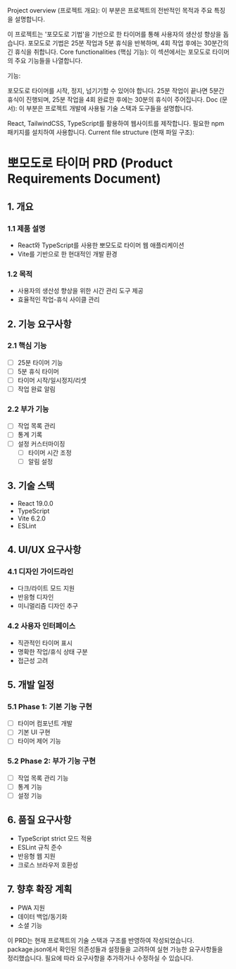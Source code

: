 Project overview (프로젝트 개요):
이 부분은 프로젝트의 전반적인 목적과 주요 특징을 설명합니다.

이 프로젝트는 '포모도로 기법'을 기반으로 한 타이머를 통해 사용자의 생산성 향상을 돕습니다.
포모도로 기법은 25분 작업과 5분 휴식을 반복하며, 4회 작업 후에는 30분간의 긴 휴식을 취합니다.
Core functionalities (핵심 기능):
이 섹션에서는 포모도로 타이머의 주요 기능들을 나열합니다.

기능:

포모도로 타이머를 시작, 정지, 넘기기할 수 있어야 합니다.
25분 작업이 끝나면 5분간 휴식이 진행되며, 25분 작업을 4회 완료한 후에는 30분의 휴식이 주어집니다.
Doc (문서):
이 부분은 프로젝트 개발에 사용될 기술 스택과 도구들을 설명합니다.

React, TailwindCSS, TypeScript를 활용하여 웹사이트를 제작합니다.
필요한 npm 패키지를 설치하여 사용합니다.
Current file structure (현재 파일 구조):
# 뽀모도로 타이머 PRD (Product Requirements Document)

## 1. 개요
### 1.1 제품 설명
- React와 TypeScript를 사용한 뽀모도로 타이머 웹 애플리케이션
- Vite를 기반으로 한 현대적인 개발 환경

### 1.2 목적
- 사용자의 생산성 향상을 위한 시간 관리 도구 제공
- 효율적인 작업-휴식 사이클 관리

## 2. 기능 요구사항
### 2.1 핵심 기능
- [ ] 25분 타이머 기능
- [ ] 5분 휴식 타이머
- [ ] 타이머 시작/일시정지/리셋
- [ ] 작업 완료 알림

### 2.2 부가 기능
- [ ] 작업 목록 관리
- [ ] 통계 기록
- [ ] 설정 커스터마이징
  - [ ] 타이머 시간 조정
  - [ ] 알림 설정

## 3. 기술 스택
- React 19.0.0
- TypeScript
- Vite 6.2.0
- ESLint

## 4. UI/UX 요구사항
### 4.1 디자인 가이드라인
- 다크/라이트 모드 지원
- 반응형 디자인
- 미니멀리즘 디자인 추구

### 4.2 사용자 인터페이스
- 직관적인 타이머 표시
- 명확한 작업/휴식 상태 구분
- 접근성 고려

## 5. 개발 일정
### 5.1 Phase 1: 기본 기능 구현
- [ ] 타이머 컴포넌트 개발
- [ ] 기본 UI 구현
- [ ] 타이머 제어 기능

### 5.2 Phase 2: 부가 기능 구현
- [ ] 작업 목록 관리 기능
- [ ] 통계 기능
- [ ] 설정 기능

## 6. 품질 요구사항
- TypeScript strict 모드 적용
- ESLint 규칙 준수
- 반응형 웹 지원
- 크로스 브라우저 호환성

## 7. 향후 확장 계획
- PWA 지원
- 데이터 백업/동기화
- 소셜 기능

이 PRD는 현재 프로젝트의 기술 스택과 구조를 반영하여 작성되었습니다. package.json에서 확인된 의존성들과 설정들을 고려하여 실현 가능한 요구사항들을 정리했습니다. 필요에 따라 요구사항을 추가하거나 수정하실 수 있습니다.
